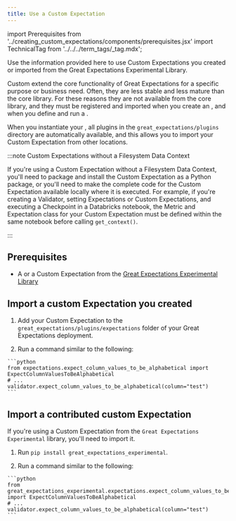 ```yaml
---
title: Use a Custom Expectation
---
```

import Prerequisites from '../creating_custom_expectations/components/prerequisites.jsx'
import TechnicalTag from '../../../term_tags/_tag.mdx';

Use the information provided here to use Custom Expectations you created or imported from the Great Expectations Experimental Library.

Custom <TechnicalTag tag="expectation" text="Expectations"/> extend the core functionality of Great Expectations for a specific purpose or business need. Often, they are less stable and less mature than the core library. For these reasons they are not available from the core library, and they must be registered and imported when you create an <TechnicalTag tag="expectation_suite" text="Expectation Suite"/>, and when you define and run a <TechnicalTag tag="checkpoint" text="Checkpoint"/>.

When you instantiate your <TechnicalTag tag="data_context" text="Data Context"/>, all plugins in the `great_expectations/plugins` directory are automatically available,
and this allows you to import your Custom Expectation from other locations.

:::note Custom Expectations without a Filesystem Data Context

If you're using a Custom Expectation without a Filesystem Data Context, you'll need to package and install the Custom Expectation as a Python package, or you'll need to make the complete code for the Custom Expectation available locally where it is executed. For example, if you're creating a Validator, setting Expectations or Custom Expectations, and executing a Checkpoint in a Databricks notebook, the Metric and Expectation class for your Custom Expectation must be defined within the same notebook before calling `get_context()`.

:::



## Prerequisites

<Prerequisites>

- A <TechnicalTag tag="custom_expectation" text="Custom Expectation"/> or a Custom Expectation from the [Great Expectations Experimental Library](https://github.com/great-expectations/great_expectations/tree/develop/contrib/experimental/great_expectations_experimental/expectations)

</Prerequisites>

## Import a custom Expectation you created

1. Add your Custom Expectation to the `great_expectations/plugins/expectations` folder of your Great Expectations deployment.

2. Run a command similar to the following:

<!--A snippet is required for this code block.-->

    ```python
    from expectations.expect_column_values_to_be_alphabetical import ExpectColumnValuesToBeAlphabetical
    # ...
    validator.expect_column_values_to_be_alphabetical(column="test")
    ```

## Import a contributed custom Expectation

If you're using a Custom Expectation from the `Great Expectations Experimental` library, you'll need to import it. 

1. Run `pip install great_expectations_experimental`.

2. Run a command similar to the following:

<!--A snippet is required for this code block.-->

    ```python
    from great_expectations_experimental.expectations.expect_column_values_to_be_alphabetical import ExpectColumnValuesToBeAlphabetical
    # ...
    validator.expect_column_values_to_be_alphabetical(column="test")
    ```











